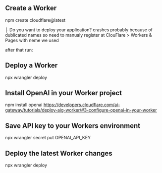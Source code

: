 ## Create a Worker
npm create cloudflare@latest


├ Do you want to deploy your application?
crashes probably because of dublicated names
so need to manualy register at ClouFlare > Workers & Pages with neme we used

after that run: 
## Deploy a Worker
npx wrangler deploy

## Install OpenAI in your Worker project
npm install openai
https://developers.cloudflare.com/ai-gateway/tutorials/deploy-aig-worker/#3-configure-openai-in-your-worker

## Save API key to your Workers environment
npx wrangler secret put OPENAI_API_KEY

## Deploy the latest Worker changes
npx wrangler deploy 